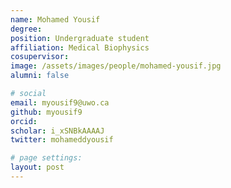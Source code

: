 ```yaml
---
name: Mohamed Yousif
degree:
position: Undergraduate student
affiliation: Medical Biophysics
cosupervisor:
image: /assets/images/people/mohamed-yousif.jpg
alumni: false

# social
email: myousif9@uwo.ca
github: myousif9
orcid:
scholar: i_xSNBkAAAAJ
twitter: mohameddyousif

# page settings:
layout: post
---
```

